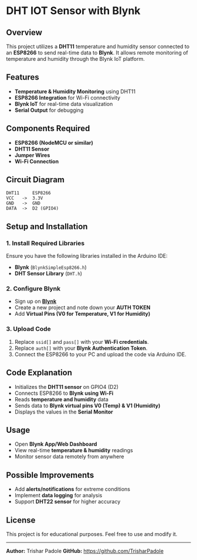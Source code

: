 # DHT IOT Sensor with Blynk

## Overview
This project utilizes a **DHT11** temperature and humidity sensor connected to an **ESP8266** to send real-time data to **Blynk**. It allows remote monitoring of temperature and humidity through the Blynk IoT platform.

## Features
- **Temperature & Humidity Monitoring** using DHT11
- **ESP8266 Integration** for Wi-Fi connectivity
- **Blynk IoT** for real-time data visualization
- **Serial Output** for debugging

## Components Required
- **ESP8266 (NodeMCU or similar)**
- **DHT11 Sensor**
- **Jumper Wires**
- **Wi-Fi Connection**

## Circuit Diagram
```
DHT11     ESP8266
VCC   ->  3.3V
GND   ->  GND
DATA  ->  D2 (GPIO4)
```

## Setup and Installation
### 1. Install Required Libraries
Ensure you have the following libraries installed in the Arduino IDE:
- **Blynk** (`BlynkSimpleEsp8266.h`)
- **DHT Sensor Library** (`DHT.h`)

### 2. Configure Blynk
- Sign up on **[Blynk](https://blynk.io/)**
- Create a new project and note down your **AUTH TOKEN**
- Add **Virtual Pins (V0 for Temperature, V1 for Humidity)**

### 3. Upload Code
1. Replace `ssid[]` and `pass[]` with your **Wi-Fi credentials**.
2. Replace `auth[]` with your **Blynk Authentication Token**.
3. Connect the ESP8266 to your PC and upload the code via Arduino IDE.

## Code Explanation
- Initializes the **DHT11 sensor** on GPIO4 (D2)
- Connects ESP8266 to **Blynk using Wi-Fi**
- Reads **temperature and humidity** data
- Sends data to **Blynk virtual pins V0 (Temp) & V1 (Humidity)**
- Displays the values in the **Serial Monitor**

## Usage
- Open **Blynk App/Web Dashboard**
- View real-time **temperature & humidity** readings
- Monitor sensor data remotely from anywhere

## Possible Improvements
- Add **alerts/notifications** for extreme conditions
- Implement **data logging** for analysis
- Support **DHT22 sensor** for higher accuracy

## License
This project is for educational purposes. Feel free to use and modify it.

---
**Author:** Trishar Padole
**GitHub:** https://github.com/TrisharPadole

